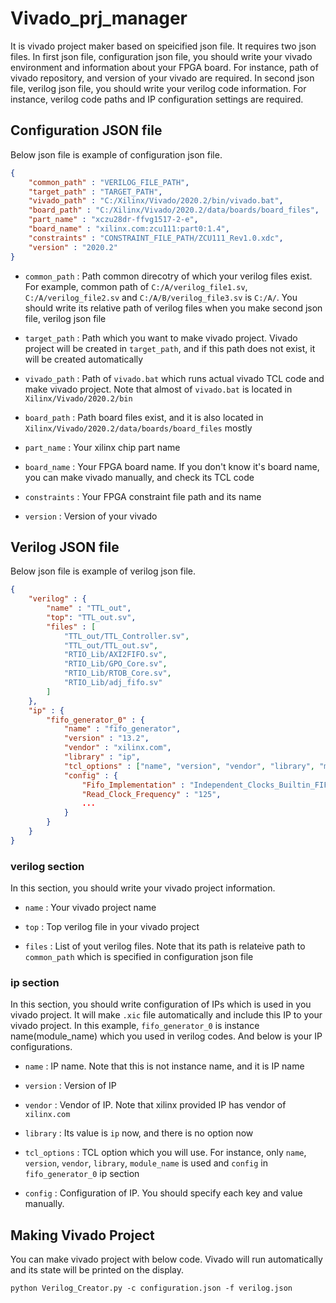 # Vivado_prj_manager
It is vivado project maker based on speicified json file. It requires two json files. In first json file, configuration json file, you should write your vivado environment and information about your FPGA board. For instance, path of vivado repository, and version of your vivado are required. In second json file, verilog json file, you should write your verilog code information. For instance, verilog code paths and IP configuration settings are required.

## Configuration JSON file
Below json file is example of configuration json file.

```json
{
    "common_path" : "VERILOG_FILE_PATH",
    "target_path" : "TARGET_PATH",
    "vivado_path" : "C:/Xilinx/Vivado/2020.2/bin/vivado.bat",
    "board_path" : "C:/Xilinx/Vivado/2020.2/data/boards/board_files",
    "part_name" : "xczu28dr-ffvg1517-2-e",
    "board_name" : "xilinx.com:zcu111:part0:1.4",
    "constraints" : "CONSTRAINT_FILE_PATH/ZCU111_Rev1.0.xdc",
    "version" : "2020.2"
}
```

+ ```common_path``` : Path common direcotry of which your verilog files exist. For example, common path of ```C:/A/verilog_file1.sv```, ```C:/A/verilog_file2.sv``` and ```C:/A/B/verilog_file3.sv``` is ```C:/A/```. You should write its relative path of verilog files when you make second json file, verilog json file
  
+ ```target_path``` : Path which you want to make vivado project. Vivado project will be created in ```target_path```, and if this path does not exist, it will be created automatically

+ ```vivado_path``` : Path of ```vivado.bat``` which runs actual vivado TCL code and make vivado project. Note that almost of ```vivado.bat``` is located in ```Xilinx/Vivado/2020.2/bin```

+ ```board_path``` : Path board files exist, and it is also located in ```Xilinx/Vivado/2020.2/data/boards/board_files``` mostly

+  ```part_name``` : Your xilinx chip part name

+  ```board_name``` : Your FPGA board name. If you don't know it's board name, you can make vivado manually, and check its TCL code

+  ```constraints``` : Your FPGA constraint file path and its name

+  ```version``` : Version of your vivado

## Verilog JSON file
Below json file is example of verilog json file.

```json
{
    "verilog" : {
        "name" : "TTL_out",
        "top": "TTL_out.sv",
        "files" : [
            "TTL_out/TTL_Controller.sv",
            "TTL_out/TTL_out.sv",
            "RTIO_Lib/AXI2FIFO.sv",
            "RTIO_Lib/GPO_Core.sv",
            "RTIO_Lib/RTOB_Core.sv",
            "RTIO_Lib/adj_fifo.sv"
        ]
    },
    "ip" : {
        "fifo_generator_0" : {
            "name" : "fifo_generator",
            "version" : "13.2",
            "vendor" : "xilinx.com",
            "library" : "ip",
            "tcl_options" : ["name", "version", "vendor", "library", "module_name"],
            "config" : {
                "Fifo_Implementation" : "Independent_Clocks_Builtin_FIFO",
                "Read_Clock_Frequency" : "125",
                ...
            }
        }
    }
}
```

### verilog section

In this section, you should write your vivado project information.
+ ```name``` : Your vivado project name

+ ```top``` : Top verilog file in your vivado project

+ ```files``` : List of yout verilog files. Note that its path is relateive path to ```common_path``` which is specified in configuration json file

### ip section

In this section, you should write configuration of IPs which is used in you vivado project. It will make ```.xic``` file automatically and include this IP to your vivado project. In this example, ```fifo_generator_0``` is instance name(module_name) which you used in verilog codes. And below is your IP configurations.
+ ```name``` : IP name. Note that this is not instance name, and it is IP name

+ ```version``` : Version of IP

+ ```vendor``` : Vendor of IP. Note that xilinx provided IP has vendor of ```xilinx.com```

+ ```library``` : Its value is ```ip``` now, and there is no option now

+ ```tcl_options``` : TCL option which you will use. For instance, only ```name```, ```version```, ```vendor```, ```library```, ```module_name``` is used and ```config``` in ```fifo_generator_0``` ip section

+ ```config``` : Configuration of IP. You should specify each key and value manually.

## Making Vivado Project
You can make vivado project with below code. Vivado will run automatically and its state will be printed on the display.
```
python Verilog_Creator.py -c configuration.json -f verilog.json
```
